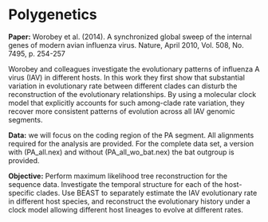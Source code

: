 # Polygenetics

**Paper:** Worobey et al. (2014). A synchronized global sweep of the internal genes of modern 
avian influenza virus. Nature, April 2010, Vol. 508, No. 7495, p. 254-257

Worobey and colleagues investigate the evolutionary patterns of influenza A virus 
(IAV) in different hosts. In this work they first show that substantial variation in 
evolutionary rate between different clades can disturb the reconstruction of the 
evolutionary relationships. By using a molecular clock model that explicitly accounts 
for such among-clade rate variation, they recover more consistent patterns of 
evolution across all IAV genomic segments. 

**Data:** we will focus on the coding region of the PA segment. All alignments required for the 
analysis are provided. For the complete data set, a version with (PA_all.nex) and without 
(PA_all_wo_bat.nex) the bat outgroup is provided.

**Objective:** Perform maximum likelihood tree reconstruction for the sequence data. 
Investigate the temporal structure for each of the host-specific clades. Use BEAST to
separately estimate the IAV evolutionary rate in different host species, and reconstruct the 
evolutionary history under a clock model allowing different host lineages to evolve at 
different rates.
